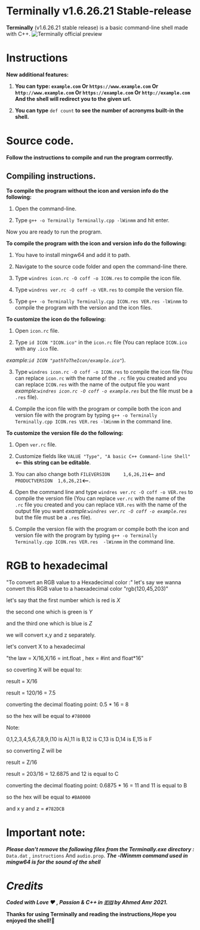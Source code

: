 
# Terminally v1.6.26.21 Stable-release
**Terminally** (v1.6.26.21 stable release) is a basic command-line shell made with C++.
![Terminally official preview](https://user-images.githubusercontent.com/83289040/123524600-c5ca3280-d6cb-11eb-9cde-398550fc3bd6.png)

# Instructions

**New additional features:**

1) **You can type:
`example.com` Or `https://www.example.com` Or `http://www.example.com` Or `https://example.com` Or `http://example.com`
And the shell will redirect you to the given url.**

2) **You can type** `def count` **to see the number of acronyms built-in the shell.**

# Source code.
**Follow the instructions to compile and run the program corrrectly.**
## Compiling instructions.
**To compile the program without the icon and version info do the following:**
1) Open the command-line.

2) Type `g++ -o Terminally Terminally.cpp -lWinmm` and hit enter.

Now you are ready to run the program.

**To compile the program with the icon and version info do the following:**

1) You have to install mingw64 and add it to path.

2) Navigate to the source code folder and open the command-line there.

3) Type `windres icon.rc -O coff -o ICON.res` to compile the icon file.

4) Type `windres ver.rc -O coff -o VER.res` to compile the version file.

5) Type `g++ -o Terminally Terminally.cpp ICON.res VER.res -lWinmm` to compile the program with the version and the icon files.

**To customize the icon do the following:**

1) Open `icon.rc` file.

2) Type `id ICON "ICON.ico"` in the `icon.rc` file (You can replace `ICON.ico` with any `.ico` file.

*example:`id ICON "pathToTheIcon/example.ico"`*).

3) Type `windres icon.rc -O coff -o ICON.res` to compile the icon file (You can replace `icon.rc` with the name of the `.rc` file you created and 
you can replace `ICON.res` with the name of the output file you want *example:`windres icon.rc -O coff -o example.res`* but the file must be a `.res` file).

4) Compile the icon file with the program or compile both the icon and version file with the program by typing
`g++ -o Terminally Terminally.cpp ICON.res VER.res -lWinmm` in the command line.

**To customize the version file do the following:**

1) Open `ver.rc` file.

2) Customize fields like ``VALUE "Type", "A basic C++ Command-line Shell"`` **<-- this string can be editable**.

3) You can also change both `FILEVERSION     1,6,26,21`**<--** and `PRODUCTVERSION  1,6,26,21`**<--**.

4) Open the command line and type `windres ver.rc -O coff -o VER.res` to compile the version file (You can replace `ver.rc` with the name of the `.rc` file you created and 
you can replace `VER.res` with the name of the output file you want *example:`windres ver.rc -O coff -o example.res`* but the file must be a `.res` file).

5) Compile the version file with the program or compile both the icon and version file with the program by typing
`g++ -o Terminally Terminally.cpp ICON.res VER.res  -lWinmm` in the command line.

# RGB to hexadecimal
"To convert an RGB value to a Hexadecimal color :"
let's say we wanna convert this RGB value to a haexadecimal color "rgb(120,45,203)"

let's say that the first number which is red is *X*

the second one which is green is *Y* 

and the third one which is blue is *Z*

we will convert x,y and z separately.

let's convert X to a hexadecimal

"the law = X/16,X/16 = int.float , hex = #int and float*16"

so coverting X will be equal to:

result = X/16

result = 120/16 = 7.5

converting the decimal floating point: 0.5 * 16 = 8

so the hex will be equal to `#780000`

Note:

0,1,2,3,4,5,6,7,8,9,(10 is A),11 is B,12 is C,13 is D,14 is E,15 is F

so converting Z will be

result = Z/16

result = 203/16 = 12.6875 and 12 is equal to C

converting the decimal floating point: 0.6875 * 16 = 11 and 11 is equal to B

so the hex will be equal to `#BA0000` 

and x y and z = `#782DCB`

# **Important note:**

***Please don't remove the following files from the Terminally.exe directory :*** `Data.dat` , `instructions` And `audio.prop`.
***The -lWinmm command used in mingw64 is for the sound of the shell***

# ***Credits***

***Coded with Love ♥ , Passion & C++ in 🇪🇬 by Ahmed Amr 2021.***

**Thanks for using Terminally and reading the instructions,Hope you enjoyed the shell!🥰**



